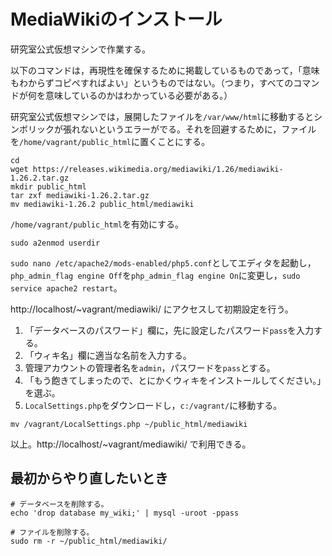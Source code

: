 # MediaWikiのインストール

研究室公式仮想マシンで作業する。

以下のコマンドは，再現性を確保するために掲載しているものであって，「意味もわからずコピペすればよい」というものではない。（つまり，すべてのコマンドが何を意味しているのかはわかっている必要がある。）

研究室公式仮想マシンでは，展開したファイルを`/var/www/html`に移動するとシンボリックが張れないというエラーがでる。それを回避するために，ファイルを`/home/vagrant/public_html`に置くことにする。

```
cd
wget https://releases.wikimedia.org/mediawiki/1.26/mediawiki-1.26.2.tar.gz
mkdir public_html
tar zxf mediawiki-1.26.2.tar.gz
mv mediawiki-1.26.2 public_html/mediawiki
```

`/home/vagrant/public_html`を有効にする。

```
sudo a2enmod userdir
```

`sudo nano /etc/apache2/mods-enabled/php5.conf`としてエディタを起動し，`php_admin_flag engine Off`を`php_admin_flag engine On`に変更し，`sudo service apache2 restart`。

http://localhost/~vagrant/mediawiki/ にアクセスして初期設定を行う。

1. 「データベースのパスワード」欄に，先に設定したパスワード`pass`を入力する。
1. 「ウィキ名」欄に適当な名前を入力する。
1. 管理アカウントの管理者名を`admin`，パスワードを`pass`とする。
1. 「もう飽きてしまったので、とにかくウィキをインストールしてください。」を選ぶ。
1. `LocalSettings.php`をダウンロードし，`c:/vagrant/`に移動する。

```
mv /vagrant/LocalSettings.php ~/public_html/mediawiki
```

以上。http://localhost/~vagrant/mediawiki/ で利用できる。

## 最初からやり直したいとき

```
# データベースを削除する。
echo 'drop database my_wiki;' | mysql -uroot -ppass

# ファイルを削除する。
sudo rm -r ~/public_html/mediawiki/
```
